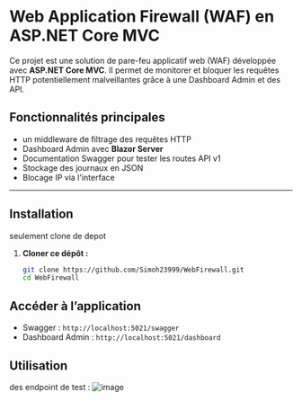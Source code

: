 # Web Application Firewall (WAF) en ASP.NET Core MVC

Ce projet est une solution de pare-feu applicatif web (WAF) développée avec **ASP.NET Core MVC**. Il permet de monitorer et bloquer les requêtes HTTP potentiellement malveillantes grâce à une Dashboard Admin et des API.

## Fonctionnalités principales

- un middleware de filtrage des requêtes HTTP
- Dashboard Admin avec **Blazor Server**
- Documentation Swagger pour tester les routes API v1
- Stockage des journaux en JSON
- Blocage IP via l'interface

---


## Installation
seulement clone de depot
1. **Cloner ce dépôt :**
   ```bash
   git clone https://github.com/Simoh23999/WebFirewall.git
   cd WebFirewall

## Accéder à l’application
- Swagger : ```http://localhost:5021/swagger```
- Dashboard Admin : ```http://localhost:5021/dashboard```

## Utilisation
des endpoint de test :
![image](https://github.com/user-attachments/assets/9a519838-4dbf-44cb-99d0-a6f957e5c8be)





